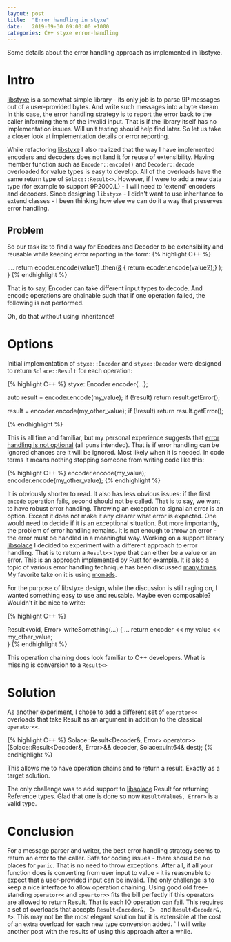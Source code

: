 ```yaml
---
layout: post
title:  "Error handling in styxe"
date:   2019-09-30 09:00:00 +1000
categories: C++ styxe error-handling
---
```

Some details about the error handling approach as implemented in libstyxe.

# Intro
[libstyxe][libstyxe-git] is a somewhat simple library - its only job is to parse 9P messages out of a user-provided bytes. And write such messages into a byte stream.
In this case, the error handling strategy is to report the error back to the caller informing them of the invalid input.
That is if the library itself has no implementation issues. Will unit testing should help find later. So let us take a closer look at implementation details
or error reporting.

While refactoring [libstyxe][libstyxe-git] I also realized that the way I have implemented encoders and decoders does not land it for reuse of extensibility.
Having member function such as `Encoder::encode()` and `Decoder::decode` overloaded for value types is easy to develop. All of the overloads have the same
return type of `Solace::Result<>`. However, if I were to add a new data type (for example to support 9P2000.L) - I will need to 'extend' encoders and decoders.
Since designing `libstyxe` - I didn't want to use inheritance to extend classes - I been thinking how else we can do it a way that preserves error handling.

## Problem
So our task is: to find a way for Ecoders and Decoder to be extensibility and reusable while keeping error reporting in the form:
{% highlight C++ %}

....
  return ecoder.encode(value1)
               .then([&]() { return ecoder.encode(value2);} );
}
{% endhighlight %}

That is to say, Encoder can take different input types to decode. And encode operations are chainable such that
if one operation failed, the following is not performed.

Oh, do that without using inheritance!


# Options
Initial implementation of `styxe::Encoder` and `styxe::Decoder` were designed to return `Solace::Result` for each operation:

{% highlight C++ %}
styxe::Encoder encoder{...};

auto result = encoder.encode(my_value);
if (!result)
  return result.getError();

result = encoder.encode(my_other_value);
if (!result)
  return result.getError();

{% endhighlight %}

This is all fine and familiar, but my personal experience suggests that [error handling
is not optional][optional-failure] (all puns intended). That is if error handling can be ignored chances are it will be ignored.
Most likely when it is needed. In code terms it means nothing stopping someone from writing code like this:

{% highlight C++ %}
  encoder.encode(my_value);
  encoder.encode(my_other_value);
{% endhighlight %}

It is obviously shorter to read. It also has less obvious issues: if the first `encode` operation fails, second should not be called.
That is to say, we want to have robust error handling. Throwing an exception to signal an error is an option. Except it does not
make it any clearer what error is expected. One would need to decide if it is an exceptional situation.
But more importantly, the problem of error handling remains. It is not enough to throw an error - the error must be handled in a meaningful way.
Working on a support library [libsolace][libsolace-git] I decided to experiment with a different approach to error handling.
That is to return a `Result<>` type that can either be a value or an error. This is an approach implemented by [Rust for example][rust-error-handling].
It is also a topic of various error handling technique has been discussed [many times][error-proposal]. My favorite take on it is using [monads][escaping-hell-monads].

For the purpose of libstyxe design, while the discussion is still raging on, I wanted something easy to use and reusable. Maybe even composable?  
Wouldn't it be nice to write:

{% highlight C++ %}

Result<void, Error> writeSomething(...) {
  ...
  return encoder << my_value
                 << my_other_value;  
}
{% endhighlight %}

This operation chaining does look familiar to C++ developers. What is missing is conversion to a `Result<>`

# Solution
As another experiment, I chose to add a different set of `operator<<` overloads that take Result as an argument in addition to the classical
`operator<<`.

{% highlight C++ %}
Solace::Result<Decoder&, Error>
operator>> (Solace::Result<Decoder&, Error>&& decoder, Solace::uint64& dest);
{% endhighlight %}

This allows me to have operation chains and to return a result. Exactly as a target solution.

The only challenge was to add support to [libsolace][libsolace-git] Result for returning Reference types.
Glad that one is done so now `Result<Value&, Error>` is a valid type.

# Conclusion

For a message parser and writer, the best error handling strategy seems to return an error to the caller. Safe for coding issues - there should be no places for `panic`. That is no need to throw exceptions. After all, if all your function does is converting from user input to value - it is reasonable to expect that a user-provided input can be invalid. The only challenge is to keep a nice interface to allow operation chaining. Using good old free-standing
`operator<<` and `opeartor>>` fits the bill perfectly if this operators are allowed to return Result. That is each IO operation can fail.
This requires a set of overloads that accepts `Result<Encoder&, E> ` and `Result<Decoder&, E>`.
This may not be the most elegant solution but it is extensible at the cost of an extra overload for each new type conversion added. `
I will write another post with the results of using this approach after a while.


[libstyxe-git]: https://github.com/abbyssoul/libstyxe
[libsolace-git]: https://github.com/abbyssoul/libsolace
[optional-failure]: https://isocpp.org/blog/2019/02/optional-is-not-a-failure-phil-nash-meeting-cpp-2018
[rust-error-handling]: https://doc.rust-lang.org/book/ch09-00-error-handling.html
[escaping-hell-monads]: https://philipnilsson.github.io/Badness10k/posts/2017-05-07-escaping-hell-with-monads.html
[error-proposal]: http://www.open-std.org/jtc1/sc22/wg21/docs/papers/2018/p0709r0.pdf
